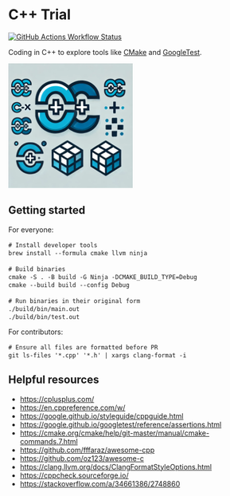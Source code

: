 # C++ Trial

[![GitHub Actions Workflow Status](https://img.shields.io/github/actions/workflow/status/huangsam/cpp-trial/ci.yml)](https://github.com/huangsam/cpp-trial/actions)

Coding in C++ to explore tools like [CMake](https://cmake.org/) and [GoogleTest](https://google.github.io/googletest/).

<img src="images/cplusplus.webp" alt="C++" width="250px">

## Getting started

For everyone:

```shell
# Install developer tools
brew install --formula cmake llvm ninja

# Build binaries
cmake -S . -B build -G Ninja -DCMAKE_BUILD_TYPE=Debug
cmake --build build --config Debug

# Run binaries in their original form
./build/bin/main.out
./build/bin/test.out
```

For contributors:

```shell
# Ensure all files are formatted before PR
git ls-files '*.cpp' '*.h' | xargs clang-format -i
```

## Helpful resources

- <https://cplusplus.com/>
- <https://en.cppreference.com/w/>
- <https://google.github.io/styleguide/cppguide.html>
- <https://google.github.io/googletest/reference/assertions.html>
- <https://cmake.org/cmake/help/git-master/manual/cmake-commands.7.html>
- <https://github.com/fffaraz/awesome-cpp>
- <https://github.com/oz123/awesome-c>
- <https://clang.llvm.org/docs/ClangFormatStyleOptions.html>
- <https://cppcheck.sourceforge.io/>
- <https://stackoverflow.com/a/34661386/2748860>

